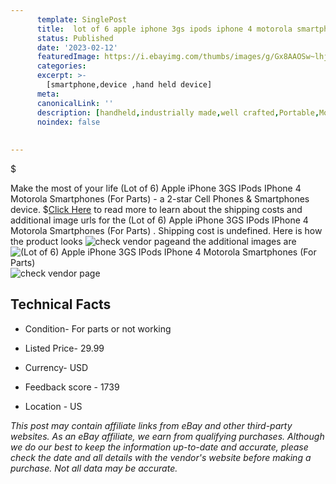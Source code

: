 ```yaml
---
      template: SinglePost
      title:  lot of 6 apple iphone 3gs ipods iphone 4 motorola smartphones for parts 
      status: Published
      date: '2023-02-12'
      featuredImage: https://i.ebayimg.com/thumbs/images/g/Gx8AAOSw~lhjr3FE/s-l225.jpg
      categories: 
      excerpt: >-
        [smartphone,device ,hand held device]
      meta:
      canonicalLink: ''
      description: [handheld,industrially made,well crafted,Portable,Mobile,Compact,Convenient,Lightweight,Maneuverable,Man-portable,Miniature,Carriable,Hand-held,Light,Holdable,Transportable,Mobile device,Pocket-sized,On-the-go,Wireless,Cordless,Compact size,Convenient size, smartphone,device ,hand held device]
      noindex: false
      
        
---
```

$

Make the most of your life (Lot of 6) Apple iPhone 3GS IPods IPhone 4 Motorola Smartphones (For Parts)  - a 2-star Cell Phones & Smartphones device.
$[Click Here](https://www.ebay.com/itm/275613739720?hash=item402bdbeac8%3Ag%3AGx8AAOSw%7Elhjr3FE&mkevt=1&mkcid=1&mkrid=711-53200-19255-0&campid=%253CePNCampaignId%253E&customid=%253CreferenceId%253E&toolid=10049) to read more to learn about the shipping costs and additional image urls for the (Lot of 6) Apple iPhone 3GS IPods IPhone 4 Motorola Smartphones (For Parts) . Shipping cost is undefined. Here is how the product looks ![check vendor page](https://i.ebayimg.com/thumbs/images/g/Gx8AAOSw~lhjr3FE/s-l225.jpg)and the additional images are![(Lot of 6) Apple iPhone 3GS IPods IPhone 4 Motorola Smartphones (For Parts) ](https://i.ebayimg.com/images/g/Gx8AAOSw~lhjr3FE/s-l1600.jpg)![check vendor page](https://origin-galleryplus.ebayimg.com/ws/web/275613739720_2_0_1/225x225.jpg,https://origin-galleryplus.ebayimg.com/ws/web/275613739720_3_0_1/225x225.jpg,https://origin-galleryplus.ebayimg.com/ws/web/275613739720_4_0_1/225x225.jpg,https://origin-galleryplus.ebayimg.com/ws/web/275613739720_5_0_1/225x225.jpg,https://origin-galleryplus.ebayimg.com/ws/web/275613739720_6_0_1/225x225.jpg,https://origin-galleryplus.ebayimg.com/ws/web/275613739720_7_0_1/225x225.jpg,https://origin-galleryplus.ebayimg.com/ws/web/275613739720_8_0_1/225x225.jpg,https://origin-galleryplus.ebayimg.com/ws/web/275613739720_9_0_1/225x225.jpg)



 ## Technical Facts 



     
      

 - Condition- For parts or not working 


      

 - Listed Price- 29.99 


      

 - Currency- USD 


      

 - Feedback score - 1739 


      

 - Location - US 


      
      

 *_This post may contain affiliate links from eBay and other third-party websites. As an eBay affiliate, we earn from qualifying purchases. Although we do our best to keep the information up-to-date and accurate, please check the date and all details with the vendor's website before making a purchase. Not all data may be accurate._*






